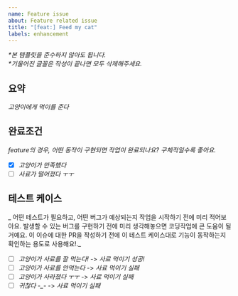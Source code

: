 ```yaml
---
name: Feature issue
about: Feature related issue
title: "[feat:] Feed my cat"
labels: enhancement
---
```


_*본 템플릿을 준수하지 않아도 됩니다._  
_*기울어진 글꼴은 작성이 끝나면 모두 삭제해주세요._

## 요약
_고양이에게 먹이를 준다_

## 완료조건
_feature의 경우, 어떤 동작이 구현되면 작업이 완료되나요? 구체적일수록 좋아요._
- [x] _고양이가 만족했다_
- [ ] _사료가 떨어졌다 ㅜㅜ_

## 테스트 케이스
_ 어떤 테스트가 필요하고, 어떤 버그가 예상되는지 작업을 시작하기 전에 미리 적어보아요. 발생할 수 있는 버그를 구현하기 전에 미리 생각해놓으면 코딩작업에 큰 도움이 될 거예요. 이 이슈에 대한 PR을 작성하기 전에 이 테스트 케이스대로 기능이 동작하는지 확인하는 용도로 사용해요!._
- [ ] _고양이가 사료를 잘 먹는다!_ -> _사료 먹이기 성공!_
- [ ] _고양이가 사료를 안먹는다_ -> _사료 먹이기 실패_
- [ ] _고양이가 사라졌다 ㅜㅜ_ -> _사료 먹이기 실패_
- [ ] _귀찮다 -\_-_ -> _사료 먹이기 실패_